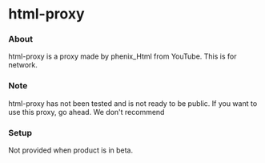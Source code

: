 # html-proxy

### About
html-proxy is a proxy made by phenix_Html from YouTube. This is for network.

### Note
html-proxy has not been tested and is not ready to be public. If you want to use this proxy, go ahead. We don't recommend

### Setup
Not provided when product is in beta.
